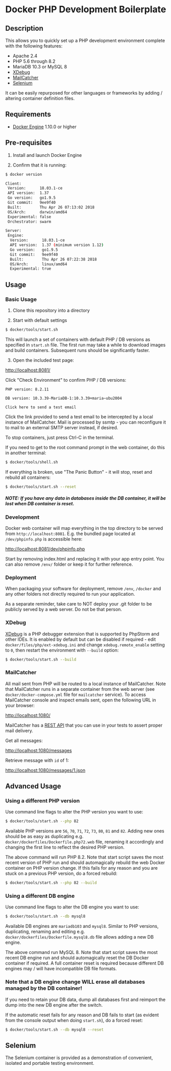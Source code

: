 # Docker PHP Development Boilerplate

## Description

This allows you to quickly set up a PHP development environment complete with the following features: 

* Apache 2.4
* PHP 5.6 through 8.2
* MariaDB 10.3 or MySQL 8
* [XDebug](https://xdebug.org/)
* [MailCatcher](https://mailcatcher.me/)
* [Selenium](https://www.seleniumhq.org/)

It can be easily repurposed for other languages or frameworks by adding / altering container definition files. 

## Requirements

* [Docker Engine](https://www.docker.com/get-started) 1.10.0 or higher

## Pre-requisites

1. Install and launch Docker Engine

2. Confirm that it is running: 

```bash
$ docker version
```

```bash
Client:
 Version:      18.03.1-ce
 API version:  1.37
 Go version:   go1.9.5
 Git commit:   9ee9f40
 Built:        Thu Apr 26 07:13:02 2018
 OS/Arch:      darwin/amd64
 Experimental: false
 Orchestrator: swarm

Server:
 Engine:
  Version:      18.03.1-ce
  API version:  1.37 (minimum version 1.12)
  Go version:   go1.9.5
  Git commit:   9ee9f40
  Built:        Thu Apr 26 07:22:38 2018
  OS/Arch:      linux/amd64
  Experimental: true

```

## Usage

### Basic Usage

1. Clone this repository into a directory
 
2. Start with default settings 

```bash
$ docker/tools/start.sh 
```

This will launch a set of containers with default PHP / DB versions as specified in `start.sh` file. The first
run may take a while to download images and build containers. Subsequent runs should be significantly faster. 

3. Open the included test page: 

[http://localhost:8081/](http://localhost:8081/)

Click "Check Environment" to confirm PHP / DB versions: 

```
PHP version: 8.2.11

DB version: 10.3.39-MariaDB-1:10.3.39+maria~ubu2004

Click here to send a test email
```

Click the link provided to send a test email to be intercepted by a local instance of MailCatcher. Mail is 
processed by ssmtp - you can reconfigure it to mail to an external SMTP server instead, if desired.

To stop containers, just press Ctrl-C in the terminal.

If you need to get to the root command prompt in the web container, do this in another terminal: 

```bash
$ docker/tools/shell.sh 
```

If everything is broken, use "The Panic Button" - it will stop, reset and rebuild all containers:

```bash
$ docker/tools/start.sh --reset 
``` 

##### NOTE: If you have any data in databases inside the DB container, it will be lost when DB container is reset.

### Development

Docker web container will map everything in the top directory to be served from `http://localhost:8081`. E.g.
the bundled page located at `/dev/phpinfo.php` is accessible here: 

[http://localhost:8081/dev/phpinfo.php](http://localhost:8081/dev/phpinfo.php)

Start by removing index.html and replacing it with your app entry point. You can also remove `/env/` folder or
keep it for further reference. 

### Deployment

When packaging your software for deployment, remove `/env`, `/docker` and any other folders not directly 
required to run your application.  

As a separate reminder, take care to NOT deploy your .git folder to be publicly served by a web server. 
Do not be that person.

### XDebug

[XDebug](https://xdebug.org/) is a PHP debugger extension that is supported by PhpStorm and other IDEs. It is
enabled by default but can be disabled if required - edit `docker/files/php/ext-xdebug.ini` and change 
`xdebug.remote_enable` setting to `0`, then restart the environment with `--build` option:

```bash
$ docker/tools/start.sh --build 
```

### MailCatcher

All mail sent from PHP will be routed to a local instance of MailCatcher. Note that MailCatcher runs in a separate
container from the web server (see `docker/docker-compose.yml` file for `mailcatcher` service). 
To access MailCatcher console and inspect emails sent, open the following URL in your browser:

[http://localhost:1080/](http://localhost:1080/)

MailCatcher has a [REST API](https://mailcatcher.me/) that you can use in your tests to assert 
proper mail delivery. 

Get all messages: 

[http://localhost:1080/messages](http://localhost:1080/messages)

Retrieve message with `id` of 1:

[http://localhost:1080/messages/1.json](http://localhost:1080/messages/1.json)

## Advanced Usage

### Using a different PHP version

Use command line flags to alter the PHP version you want to use: 

```bash
$ docker/tools/start.sh --php 82
```

Available PHP versions are `56`, `70`, `71`, `72`, `73`, `80`, `81` and `82`. Adding new ones should be as easy as duplicating e.g.
`docker/dockerfiles/Dockerfile.php72.web` file, renaming it accordingly and changing the first line to reflect
the desired PHP version. 

The above command will run PHP 8.2. Note that start script saves the most recent version of PHP run and should 
automagically rebuild the web Docker container on PHP version change. If this fails for any reason and you are
stuck on a previous PHP version, do a forced rebuild:

```bash
$ docker/tools/start.sh --php 82 --build
```

### Using a different DB engine

Use command line flags to alter the DB engine you want to use: 

```bash
$ docker/tools/start.sh --db mysql8
```

Available DB engines are `mariadb103` and `mysql8`. Similar to PHP versions, duplicating, renaming and editing 
e.g. `docker/dockerfiles/Dockerfile.mysql8.db` file allows adding a new DB engine.

The above command run MySQL 8. Note that start script saves the most recent DB engine run and should 
automagically reset the DB Docker container if required. A full container reset is required because different
DB engines may / will have incompatible DB file formats.   

### Note that a DB engine change WILL erase all databases managed by the DB container!

If you need to retain your DB data, dump all databases first and reimport the dump into the new DB engine 
after the switch.  

If the automatic reset fails for any reason and DB fails to start (as evident from the console output when doing
`start.sh`), do a forced reset:

```bash
$ docker/tools/start.sh --db mysql8 --reset
```

## Selenium

The Selenium container is provided as a demonstration of convenient, isolated and portable testing environment.
